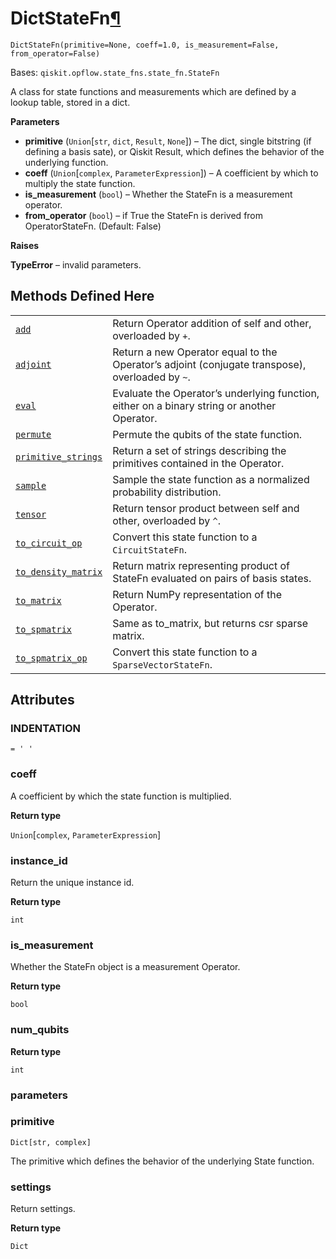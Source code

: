 # DictStateFn[¶](#dictstatefn "Permalink to this headline")

<span id="undefined" />

`DictStateFn(primitive=None, coeff=1.0, is_measurement=False, from_operator=False)`

Bases: `qiskit.opflow.state_fns.state_fn.StateFn`

A class for state functions and measurements which are defined by a lookup table, stored in a dict.

**Parameters**

*   **primitive** (`Union`\[`str`, `dict`, `Result`, `None`]) – The dict, single bitstring (if defining a basis sate), or Qiskit Result, which defines the behavior of the underlying function.
*   **coeff** (`Union`\[`complex`, `ParameterExpression`]) – A coefficient by which to multiply the state function.
*   **is\_measurement** (`bool`) – Whether the StateFn is a measurement operator.
*   **from\_operator** (`bool`) – if True the StateFn is derived from OperatorStateFn. (Default: False)

**Raises**

**TypeError** – invalid parameters.

## Methods Defined Here

|                                                                                                                                                                                            |                                                                                                 |
| ------------------------------------------------------------------------------------------------------------------------------------------------------------------------------------------ | ----------------------------------------------------------------------------------------------- |
| [`add`](qiskit.opflow.state_fns.DictStateFn.add#qiskit.opflow.state_fns.DictStateFn.add "qiskit.opflow.state_fns.DictStateFn.add")                                                         | Return Operator addition of self and other, overloaded by `+`.                                  |
| [`adjoint`](qiskit.opflow.state_fns.DictStateFn.adjoint#qiskit.opflow.state_fns.DictStateFn.adjoint "qiskit.opflow.state_fns.DictStateFn.adjoint")                                         | Return a new Operator equal to the Operator’s adjoint (conjugate transpose), overloaded by `~`. |
| [`eval`](qiskit.opflow.state_fns.DictStateFn.eval#qiskit.opflow.state_fns.DictStateFn.eval "qiskit.opflow.state_fns.DictStateFn.eval")                                                     | Evaluate the Operator’s underlying function, either on a binary string or another Operator.     |
| [`permute`](qiskit.opflow.state_fns.DictStateFn.permute#qiskit.opflow.state_fns.DictStateFn.permute "qiskit.opflow.state_fns.DictStateFn.permute")                                         | Permute the qubits of the state function.                                                       |
| [`primitive_strings`](qiskit.opflow.state_fns.DictStateFn.primitive_strings#qiskit.opflow.state_fns.DictStateFn.primitive_strings "qiskit.opflow.state_fns.DictStateFn.primitive_strings") | Return a set of strings describing the primitives contained in the Operator.                    |
| [`sample`](qiskit.opflow.state_fns.DictStateFn.sample#qiskit.opflow.state_fns.DictStateFn.sample "qiskit.opflow.state_fns.DictStateFn.sample")                                             | Sample the state function as a normalized probability distribution.                             |
| [`tensor`](qiskit.opflow.state_fns.DictStateFn.tensor#qiskit.opflow.state_fns.DictStateFn.tensor "qiskit.opflow.state_fns.DictStateFn.tensor")                                             | Return tensor product between self and other, overloaded by `^`.                                |
| [`to_circuit_op`](qiskit.opflow.state_fns.DictStateFn.to_circuit_op#qiskit.opflow.state_fns.DictStateFn.to_circuit_op "qiskit.opflow.state_fns.DictStateFn.to_circuit_op")                 | Convert this state function to a `CircuitStateFn`.                                              |
| [`to_density_matrix`](qiskit.opflow.state_fns.DictStateFn.to_density_matrix#qiskit.opflow.state_fns.DictStateFn.to_density_matrix "qiskit.opflow.state_fns.DictStateFn.to_density_matrix") | Return matrix representing product of StateFn evaluated on pairs of basis states.               |
| [`to_matrix`](qiskit.opflow.state_fns.DictStateFn.to_matrix#qiskit.opflow.state_fns.DictStateFn.to_matrix "qiskit.opflow.state_fns.DictStateFn.to_matrix")                                 | Return NumPy representation of the Operator.                                                    |
| [`to_spmatrix`](qiskit.opflow.state_fns.DictStateFn.to_spmatrix#qiskit.opflow.state_fns.DictStateFn.to_spmatrix "qiskit.opflow.state_fns.DictStateFn.to_spmatrix")                         | Same as to\_matrix, but returns csr sparse matrix.                                              |
| [`to_spmatrix_op`](qiskit.opflow.state_fns.DictStateFn.to_spmatrix_op#qiskit.opflow.state_fns.DictStateFn.to_spmatrix_op "qiskit.opflow.state_fns.DictStateFn.to_spmatrix_op")             | Convert this state function to a `SparseVectorStateFn`.                                         |

## Attributes

<span id="undefined" />

### INDENTATION

`= ' '`

<span id="undefined" />

### coeff

A coefficient by which the state function is multiplied.

**Return type**

`Union`\[`complex`, `ParameterExpression`]

<span id="undefined" />

### instance\_id

Return the unique instance id.

**Return type**

`int`

<span id="undefined" />

### is\_measurement

Whether the StateFn object is a measurement Operator.

**Return type**

`bool`

<span id="undefined" />

### num\_qubits

**Return type**

`int`

<span id="undefined" />

### parameters

<span id="undefined" />

### primitive

`Dict[str, complex]`

The primitive which defines the behavior of the underlying State function.

<span id="undefined" />

### settings

Return settings.

**Return type**

`Dict`
